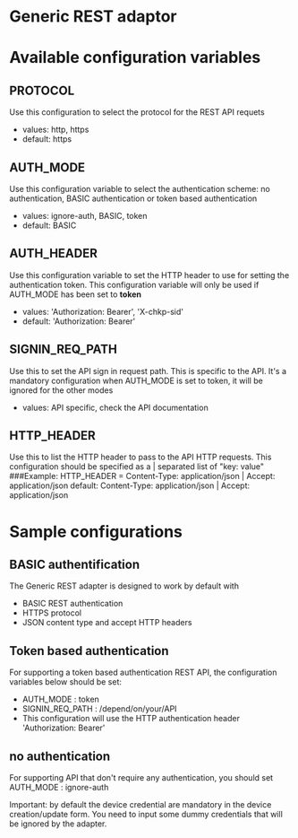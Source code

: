 Generic REST adaptor
====================

# Available configuration variables

## PROTOCOL
Use this configuration to select the protocol for the REST API requets
* values: http, https
* default: https 

## AUTH_MODE
Use this configuration variable to select the authentication scheme: no authentication, BASIC authentication or token based authentication
* values: ignore-auth, BASIC, token
* default: BASIC 

## AUTH_HEADER
Use this configuration variable to set the HTTP header to use for setting the authentication token.
This configuration variable will only be used if AUTH_MODE has been set to **token**
* values: 'Authorization: Bearer',  'X-chkp-sid'
* default: 'Authorization: Bearer'

## SIGNIN_REQ_PATH
Use this to set the API sign in request path. This is specific to the API.
It's a mandatory configuration when AUTH_MODE is set to token, it will be ignored for the other modes
* values: API specific, check the API documentation

## HTTP_HEADER
Use this to list the HTTP header to pass to the API HTTP requests.
This configuration should be specified as a | separated list of "key: value"
###Example:
HTTP_HEADER = Content-Type: application/json | Accept: application/json
default: Content-Type: application/json | Accept: application/json
 

# Sample configurations
## BASIC authentification
The Generic REST adapter is designed to work by default with 
* BASIC REST authentication
* HTTPS protocol
* JSON content type and accept HTTP headers

## Token based authentication
For supporting a token based authentication REST API, the configuration variables below should be set:
* AUTH_MODE : token
* SIGNIN_REQ_PATH : /depend/on/your/API
* This configuration will use the HTTP authentication header 'Authorization: Bearer'

## no authentication
For supporting API that don't require any authentication, you should set 
AUTH_MODE : ignore-auth

Important: by default the device credential are mandatory in the device creation/update form.
You need to input some dummy credentials that will be ignored by the adapter.

